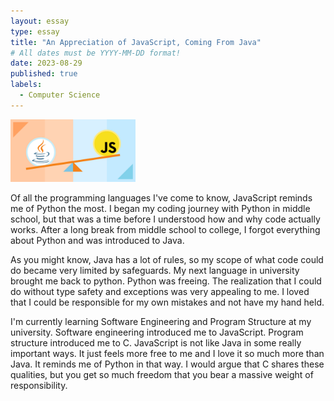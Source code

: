 ```yaml
---
layout: essay
type: essay
title: "An Appreciation of JavaScript, Coming From Java"
# All dates must be YYYY-MM-DD format!
date: 2023-08-29
published: true
labels:
  - Computer Science
---
```


<img width="200px" class="rounded float-start pe-4" src="../img/essays/6370953191227392.png">

Of all the programming languages I've come to know, JavaScript reminds me of Python the most. I began my coding journey with Python in middle school, but that was a time before I understood how and why code actually works. After a long break from middle school to college, I forgot everything about Python and was introduced to Java.

As you might know, Java has a lot of rules, so my scope of what code could do became very limited by safeguards. My next language in university brought me back to python. Python was freeing. The realization that I could do without type safety and exceptions was very appealing to me. I loved that I could be responsible for my own mistakes and not have my hand held.

I'm currently learning Software Engineering and Program Structure at my university. Software engineering introduced me to JavaScript. Program structure introduced me to C. JavaScript is not like Java in some really important ways. It just feels more free to me and I love it so much more than Java. It reminds me of Python in that way. I would argue that C shares these qualities, but you get so much freedom that you bear a massive weight of responsibility.
